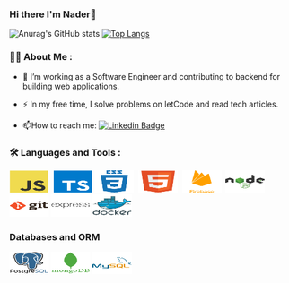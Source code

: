 ### Hi there I'm Nader👋

![Anurag's GitHub stats](https://github-readme-stats.vercel.app/api?username=NADERLKARAM&theme=gruvbox&show_icons=true) [![Top Langs](https://github-readme-stats.vercel.app/api/top-langs/?username=NADERLKARAM&layout=compact&theme=vision-friendly-dark)](https://github.com/anuraghazra/github-readme-stats)

### :woman_technologist: About Me :
- :telescope: I’m working as a Software Engineer and contributing to backend for building web applications.

- :zap: In my free time, I solve problems on letCode and read tech articles.

- :mailbox:How to reach me: [![Linkedin Badge](https://img.shields.io/badge/-kakbar-blue?style=flat&logo=Linkedin&logoColor=white)](https://www.linkedin.com/in/nader-kamal-4421b921a/)

### :hammer_and_wrench: Languages and Tools :

<div>
    <img src="https://github.com/devicons/devicon/blob/master/icons/javascript/javascript-original.svg" title="JavaScript"alt="JavaScript" width="70" height="40"/>&nbsp;
  <img src="https://github.com/devicons/devicon/blob/master/icons/typescript/typescript-plain.svg" title="Git" **alt="Git" width="70" height="40"/>
  <img src="https://github.com/devicons/devicon/blob/master/icons/css3/css3-plain-wordmark.svg"  title="CSS3" alt="CSS" width="70" height="40"/>&nbsp;
  <img src="https://github.com/devicons/devicon/blob/master/icons/html5/html5-original.svg" title="HTML5" alt="HTML" width="70" height="40"/>&nbsp;
  <img src="https://github.com/devicons/devicon/blob/master/icons/firebase/firebase-plain-wordmark.svg" title="Firebase" alt="Firebase" width="70" height="40"/>&nbsp;
  <img src="https://github.com/devicons/devicon/blob/master/icons/nodejs/nodejs-original-wordmark.svg" title="NodeJS" alt="NodeJS" width="70" height="40"/>&nbsp;
  <img src="https://github.com/devicons/devicon/blob/master/icons/git/git-original-wordmark.svg" title="Git" **alt="Git" width="70" height="40"/>
 <img src="https://github.com/devicons/devicon/blob/master/icons/express/express-original-wordmark.svg" title="Git" **alt="Git" width="70" height="40"/>
   <img src="https://github.com/devicons/devicon/blob/master/icons/docker/docker-original-wordmark.svg" title="Git" **alt="Git" width="70" height="40"/>
</div>

### Databases and ORM
<div>
 <img src="https://github.com/devicons/devicon/blob/master/icons/postgresql/postgresql-original-wordmark.svg" title="Git" **alt="Git" width="70" height="40"/>
 <img src="https://github.com/devicons/devicon/blob/master/icons/mongodb/mongodb-plain-wordmark.svg" title="Git" **alt="Git" width="70" height="40"/>
   <img src="https://github.com/devicons/devicon/blob/master/icons/mysql/mysql-original-wordmark.svg" title="MySQL"  alt="MySQL" width="70" height="40"/>&nbsp;
  
  </div>




